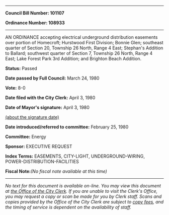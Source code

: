 

********

**Council Bill Number: 101107**
   
**Ordinance Number: 108933**
********

 AN ORDINANCE accepting electrical underground distribution easements over portion of Homecroft; Hurstwood First Division; Bonnie Glen; southeast quarter of Section 20, Township 26 North, Range 4 East; Stephan's Addition to Ballard; southwest quarter of Section 7, Township 26 North, Range 4 East; Lake Forest Park 3rd Addition; and Brighton Beach Addition.

**Status:** Passed
   
**Date passed by Full Council:** March 24, 1980
   
**Vote:** 8-0
   
**Date filed with the City Clerk:** April 3, 1980
   
**Date of Mayor's signature:** April 3, 1980
   
[(about the signature date)](/~public/approvaldate.htm)
   
   
   
**Date introduced/referred to committee:** February 25, 1980
   
**Committee:** Energy
   
**Sponsor:** EXECUTIVE REQUEST
   
   
**Index Terms:** EASEMENTS, CITY-LIGHT, UNDERGROUND-WIRING, POWER-DISTRIBUTION-FACILITIES

**Fiscal Note:**_(No fiscal note available at this time)_
********

_No text for this document is available on-line. You may view this document at [the Office of the City Clerk](http://www.seattle.gov/leg/clerk/contactUs.htm). If you are unable to visit the Clerk's Office, you may request a copy or scan be made for you by Clerk staff. Scans and copies provided by the Office of the City Clerk are subject to [copy fees](http://clerk.seattle.gov/~public/clerkfees.htm), and the timing of service is dependent on the availability of staff._

